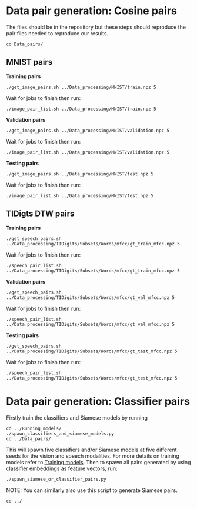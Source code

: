# Data pair generation: Cosine pairs

The files should be in the repository but these steps should reproduce the pair files needed to reproduce our results. 

```
cd Data_pairs/
```

## MNIST pairs

**Training pairs**

```
./get_image_pairs.sh ../Data_processing/MNIST/train.npz 5
```
Wait for jobs to finish then run:

```
./image_pair_list.sh ../Data_processing/MNIST/train.npz 5
```

**Validation pairs**

```
./get_image_pairs.sh ../Data_processing/MNIST/validation.npz 5
```
Wait for jobs to finish then run:

```
./image_pair_list.sh ../Data_processing/MNIST/validation.npz 5
```

**Testing pairs**

```
./get_image_pairs.sh ../Data_processing/MNIST/test.npz 5
```
Wait for jobs to finish then run:

```
./image_pair_list.sh ../Data_processing/MNIST/test.npz 5
```

<!-- ## Omniglot pairs 

**Training pairs**

```
./get_image_pairs.sh ../Data_processing/omniglot/train.npz 5
```
Wait for jobs to finish then run:

```
./image_pair_list.sh ../Data_processing/omniglot/train.npz 5
```

**Validation pairs**

```
./get_image_pairs.sh ../Data_processing/omniglot/validation.npz 5
```
Wait for jobs to finish then run:

```
./image_pair_list.sh ../Data_processing/omniglot/validation.npz 5
```

**Testing pairs**

```
./get_image_pairs.sh ../Data_processing/omniglot/test.npz 5
```
Wait for jobs to finish then run:

```
./image_pair_list.sh ../Data_processing/omniglot/test.npz 5
``` -->

## TIDigts DTW pairs 

**Training pairs**

```
./get_speech_pairs.sh ../Data_processing/TIDigits/Subsets/Words/mfcc/gt_train_mfcc.npz 5
```
Wait for jobs to finish then run:

```
./speech_pair_list.sh ../Data_processing/TIDigits/Subsets/Words/mfcc/gt_train_mfcc.npz 5
```

**Validation pairs**

```
./get_speech_pairs.sh ../Data_processing/TIDigits/Subsets/Words/mfcc/gt_val_mfcc.npz 5
```
Wait for jobs to finish then run:

```
./speech_pair_list.sh ../Data_processing/TIDigits/Subsets/Words/mfcc/gt_val_mfcc.npz 5
```

**Testing pairs**

```
./get_speech_pairs.sh ../Data_processing/TIDigits/Subsets/Words/mfcc/gt_test_mfcc.npz 5
```
Wait for jobs to finish then run:

```
./speech_pair_list.sh ../Data_processing/TIDigits/Subsets/Words/mfcc/gt_test_mfcc.npz 5
```

<!-- ## Buckeye DTW pairs

**Training pairs**

```
./get_speech_pairs.sh ../Data_processing/buckeye/Subsets/Words/mfcc/gt_train_mfcc.npz 5
```
Wait for jobs to finish then run:

```
./speech_pair_list.sh ../Data_processing/buckeye/Subsets/Words/mfcc/gt_train_mfcc.npz 5
```

**Validation pairs**

```
./get_speech_pairs.sh ../Data_processing/buckeye/Subsets/Words/mfcc/gt_val_mfcc.npz 5
```
Wait for jobs to finish then run:

```
./speech_pair_list.sh ../Data_processing/buckeye/Subsets/Words/mfcc/gt_val_mfcc.npz 5
```

**Testing pairs**

```
./get_speech_pairs.sh ../Data_processing/buckeye/Subsets/Words/mfcc/gt_test_mfcc.npz 5
```
Wait for jobs to finish then run:

```
./speech_pair_list.sh ../Data_processing/buckeye/Subsets/Words/mfcc/gt_test_mfcc.npz 5
``` -->

# Data pair generation: Classifier pairs

Firstly train the classifiers and Siamese models by running

```
cd ../Running_models/
./spawn_classifiers_and_siamese_models.py
cd ../Data_pairs/
```
This will spawn five classifiers and/or Siamese models at five different seeds for the vision and speech modalities. For more details on training models refer to [Training models](#Training-models). Then to spawn all pairs generated by using classifier embeddings as feature vectors, run:

```
./spawn_siamese_or_classifier_pairs.py
```
NOTE: You can similarly also use this script to generate Siamese pairs.
```
cd ../
```